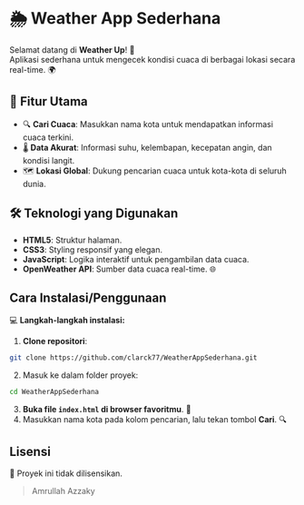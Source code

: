 # 🌦️ Weather App Sederhana

Selamat datang di **Weather Up**! 🚀  
Aplikasi sederhana untuk mengecek kondisi cuaca di berbagai lokasi secara real-time. 🌍  

## 🎯 Fitur Utama
- 🔍 **Cari Cuaca**: Masukkan nama kota untuk mendapatkan informasi cuaca terkini.  
- 🌡️ **Data Akurat**: Informasi suhu, kelembapan, kecepatan angin, dan kondisi langit.  
- 🗺️ **Lokasi Global**: Dukung pencarian cuaca untuk kota-kota di seluruh dunia.  

## 🛠️ Teknologi yang Digunakan
- **HTML5**: Struktur halaman.  
- **CSS3**: Styling responsif yang elegan.  
- **JavaScript**: Logika interaktif untuk pengambilan data cuaca.  
- **OpenWeather API**: Sumber data cuaca real-time. 🌐
  
## Cara Instalasi/Penggunaan  
💻 **Langkah-langkah instalasi:**  
1. **Clone repositori**:  
```bash
git clone https://github.com/clarck77/WeatherAppSederhana.git
```
2. Masuk ke dalam folder proyek:  
```bash
cd WeatherAppSederhana
```  
3. **Buka file `index.html` di browser favoritmu**. 🌟  
4. Masukkan nama kota pada kolom pencarian, lalu tekan tombol **Cari**. 🔍  

## Lisensi  
📝 Proyek ini tidak dilisensikan.  

> Amrullah Azzaky
